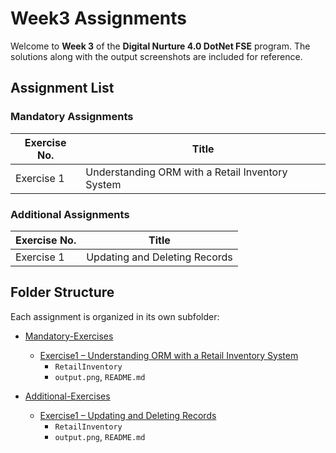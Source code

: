 # Week3 Assignments

Welcome to **Week 3** of the **Digital Nurture 4.0 DotNet FSE** program.
The solutions along with the output screenshots are included for reference.

## Assignment List

### Mandatory Assignments

| Exercise No. | Title                                      |
|--------------|--------------------------------------------|
| Exercise 1   | Understanding ORM with a Retail Inventory System             |



### Additional Assignments

| Exercise No. | Title                                      |
|--------------|--------------------------------------------|
| Exercise 1   | Updating and Deleting Records            |

## Folder Structure

Each assignment is organized in its own subfolder:

* [Mandatory-Exercises](./Mandatory-Exercises)
  * [Exercise1 – Understanding ORM with a Retail Inventory System](./Mandatory-Exercises/Exercise1)
    * `RetailInventory` 
    * `output.png`, `README.md`  


* [Additional-Exercises](./Additional-Exercises)
  * [Exercise1 – Updating and Deleting Records](./Mandatory-Exercises/Exercise1)
      * `RetailInventory` 
      * `output.png`, `README.md` 
